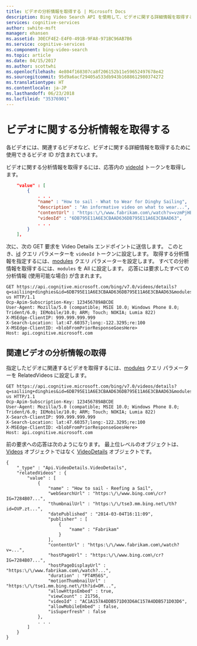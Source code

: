 ```yaml
---
title: ビデオの分析情報を取得する | Microsoft Docs
description: Bing Video Search API を使用して、ビデオに関する詳細情報を取得する方法を示します。
services: cognitive-services
author: swhite-msft
manager: ehansen
ms.assetid: 30ECF4E2-E4F0-491B-9FA8-971BC96AB7B6
ms.service: cognitive-services
ms.component: bing-video-search
ms.topic: article
ms.date: 04/15/2017
ms.author: scottwhi
ms.openlocfilehash: 4e804f168307ca8f206152b11e59652497678e42
ms.sourcegitcommit: 95d9a6acf29405a533db943b1688612980374272
ms.translationtype: HT
ms.contentlocale: ja-JP
ms.lasthandoff: 06/23/2018
ms.locfileid: "35376901"
---
```

# <a name="get-insights-about-a-video"></a>ビデオに関する分析情報を取得する

各ビデオには、関連するビデオなど、ビデオに関する詳細情報を取得するために使用できるビデオ ID が含まれています。  
  
ビデオに関する分析情報を取得するには、応答内の [videoId](https://docs.microsoft.com/rest/api/cognitiveservices/bing-video-api-v7-reference#video-videoid) トークンを取得します。 

```json
    "value" : [
        {
            . . .
            "name" : "How to sail - What to Wear for Dinghy Sailing",
            "description" : "An informative video on what to wear...",
            "contentUrl" : "https:\/\/www.fabrikam.com\/watch?v=vzmPjHBZ--g",
            "videoId" : "6DB795E11A6E3CBAAD636DB795E11A6E3CBAAD63",
            . . .
        }
    ],
```

次に、次の GET 要求を Video Details エンドポイントに送信します。 このとき、[id](https://docs.microsoft.com/rest/api/cognitiveservices/bing-video-api-v7-reference#id) クエリ パラメーターを `videoId` トークンに設定します。 取得する分析情報を指定するには、[modules](https://docs.microsoft.com/rest/api/cognitiveservices/bing-video-api-v7-reference#modulesrequested) クエリ パラメーターを設定します。 すべての分析情報を取得するには、`modules` を All に設定します。 応答には要求したすべての分析情報 (使用可能な場合) が含まれます。

```
GET https://api.cognitive.microsoft.com/bing/v7.0/videos/details?q=sailiing+dinghies&id=6DB795E11A6E3CBAAD636DB795E11A6E3CBAAD63&modules=All&mkt=en-us HTTP/1.1  
Ocp-Apim-Subscription-Key: 123456789ABCDE  
User-Agent: Mozilla/5.0 (compatible; MSIE 10.0; Windows Phone 8.0; Trident/6.0; IEMobile/10.0; ARM; Touch; NOKIA; Lumia 822)  
X-MSEdge-ClientIP: 999.999.999.999  
X-Search-Location: lat:47.60357;long:-122.3295;re:100  
X-MSEdge-ClientID: <blobFromPriorResponseGoesHere>  
Host: api.cognitive.microsoft.com
``` 

## <a name="getting-related-videos-insights"></a>関連ビデオの分析情報の取得  

指定したビデオに関連するビデオを取得するには、[modules](https://docs.microsoft.com/rest/api/cognitiveservices/bing-video-api-v7-reference#modulesrequested) クエリ パラメーターを RelatedVideos に設定します。
  
```  
GET https://api.cognitive.microsoft.com/bing/v7.0/videos/details?q=sailiing+dinghies&id=6DB795E11A6E3CBAAD636DB795E11A6E3CBAAD63&modules=RelatedVideos&mkt=en-us HTTP/1.1  
Ocp-Apim-Subscription-Key: 123456789ABCDE  
User-Agent: Mozilla/5.0 (compatible; MSIE 10.0; Windows Phone 8.0; Trident/6.0; IEMobile/10.0; ARM; Touch; NOKIA; Lumia 822)  
X-Search-ClientIP: 999.999.999.999  
X-Search-Location: lat:47.60357;long:-122.3295;re:100  
X-MSEdge-ClientID: <blobFromPriorResponseGoesHere>  
Host: api.cognitive.microsoft.com  
```  
  
前の要求への応答は次のようになります。 最上位レベルのオブジェクトは、[Videos](https://docs.microsoft.com/rest/api/cognitiveservices/bing-video-api-v7-reference#videos) オブジェクトではなく [VideoDetails](https://docs.microsoft.com/rest/api/cognitiveservices/bing-video-api-v7-reference#videodetails) オブジェクトです。  
  
```  
{
    "_type" : "Api.VideoDetails.VideoDetails",
    "relatedVideos" : {
        "value" : [
            {
                "name" : "How to sail - Reefing a Sail",
                "webSearchUrl" : "https:\/\/www.bing.com\/cr?IG=7284B07...",
                "thumbnailUrl" : "https:\/\/tse3.mm.bing.net\/th?id=OVP.zt...",
                "datePublished" : "2014-03-04T16:11:09",
                "publisher" : [
                    {
                        "name" : "Fabrikam"
                    }
                ],
                "contentUrl" : "https:\/\/www.fabrikam.com\/watch?v=...",
                "hostPageUrl" : "https:\/\/www.bing.com\/cr?IG=7284B07...",
                "hostPageDisplayUrl" : "https:\/\/www.fabrikam.com\/watch?...",
                "duration" : "PT4M56S",
                "motionThumbnailUrl" : "https:\/\/tse1.mm.bing.net\/th?id=OM...",
                "allowHttpsEmbed" : true,
                "viewCount" : 21756,
                "videoId" : "AC1A157A4DDB571D03D6AC157A4DDB571D03D6",
                "allowMobileEmbed" : false,
                "isSuperfresh" : false
            },
            . . .
        ]
    }
}
```